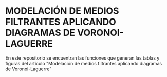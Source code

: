 # MODELACIÓN DE MEDIOS FILTRANTES APLICANDO DIAGRAMAS DE VORONOI-LAGUERRE

En este repositorio se encuentran las funciones que generan las tablas y figuras del artículo "Modelación de medios filtrantes aplicando diagramas de Voronoi-Laguerre" 



